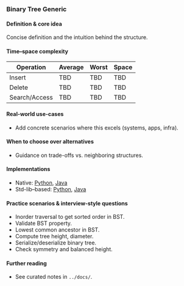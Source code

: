 ### Binary Tree Generic

#### Definition & core idea
Concise definition and the intuition behind the structure.

#### Time–space complexity
| Operation | Average | Worst | Space |
|---|---|---|---|
| Insert | TBD | TBD | TBD |
| Delete | TBD | TBD | TBD |
| Search/Access | TBD | TBD | TBD |

#### Real-world use-cases
- Add concrete scenarios where this excels (systems, apps, infra).

#### When to choose over alternatives
- Guidance on trade-offs vs. neighboring structures.

#### Implementations
- Native: [Python](../python/native/binary_tree_generic.py), [Java](../java/native/BinaryTreeGeneric.java)
- Std-lib–based: [Python](../python/stdlib/binary_tree_generic_std.py), [Java](../java/stdlib/BinaryTreeGenericStd.java)

#### Practice scenarios & interview-style questions
- Inorder traversal to get sorted order in BST.
- Validate BST property.
- Lowest common ancestor in BST.
- Compute tree height, diameter.
- Serialize/deserialize binary tree.
- Check symmetry and balanced height.

#### Further reading
- See curated notes in `../docs/`.
